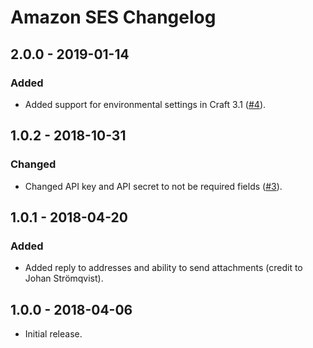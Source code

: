 # Amazon SES Changelog

## 2.0.0 - 2019-01-14
### Added
- Added support for environmental settings in Craft 3.1 ([#4](https://github.com/putyourlightson/craft-amazon-ses/issues/4)).

## 1.0.2 - 2018-10-31
### Changed
- Changed API key and API secret to not be required fields ([#3](https://github.com/putyourlightson/craft-amazon-ses/issues/3)).

## 1.0.1 - 2018-04-20
### Added
- Added reply to addresses and ability to send attachments (credit to Johan Strömqvist).

## 1.0.0 - 2018-04-06
- Initial release.
